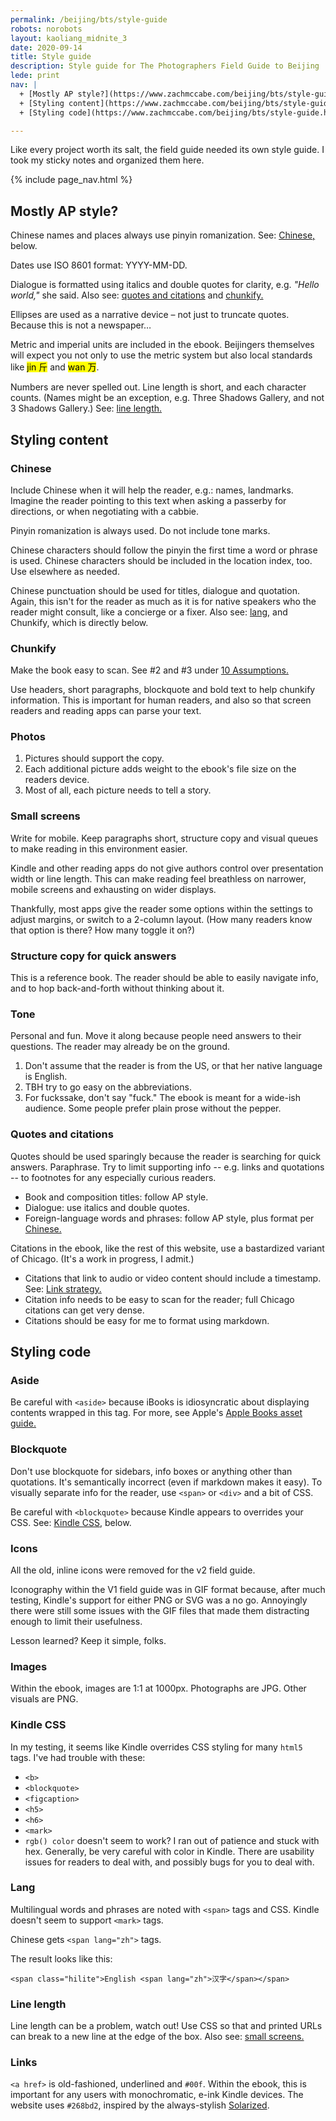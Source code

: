 ```yaml
---
permalink: /beijing/bts/style-guide
robots: norobots
layout: kaoliang_midnite_3
date: 2020-09-14
title: Style guide
description: Style guide for The Photographers Field Guide to Beijing
lede: print
nav: |
  + [Mostly AP style?](https://www.zachmccabe.com/beijing/bts/style-guide.html#mostly-ap-style)
  + [Styling content](https://www.zachmccabe.com/beijing/bts/style-guide.html#styling-content)
  + [Styling code](https://www.zachmccabe.com/beijing/bts/style-guide.html#styling-code)

---
```



Like every project worth its salt, the field guide needed its own style guide. I took my sticky notes and organized them here.



{% include page_nav.html %}



## Mostly AP style?

Chinese names and places always use pinyin romanization. See: [Chinese,] below.

Dates use ISO 8601 format: YYYY-MM-DD.

Dialogue is formatted using italics and double quotes for clarity, e.g. _"Hello world,"_ she said. Also see: [quotes and citations] and [chunkify.]

Ellipses are used as a narrative device – not just to truncate quotes. Because this is not a newspaper…

Metric and imperial units are included in the ebook. Beijingers themselves will expect you not only to use the metric system but also local standards like <mark>jin <span lang="zh">斤</span></mark> and <mark>wan <span lang="zh">万</span></mark>.

Numbers are never spelled out. Line length is short, and each character counts. (Names might be an exception, e.g. Three Shadows Gallery, and not 3 Shadows Gallery.) See: [line length.]

[Chinese,]: https://www.zachmccabe.com/beijing/bts/style-guide.html#chinese

[quotes and citations]: https://www.zachmccabe.com/beijing/bts/style-guide.html#quotes-and-citations

[chunkify.]: https://www.zachmccabe.com/beijing/bts/style-guide.html#chunkify

[line length.]: https://www.zachmccabe.com/beijing/bts/style-guide.html#line-length



## Styling content

### Chinese

Include Chinese when it will help the reader, e.g.: names, landmarks. Imagine the reader pointing to this text when asking a passerby for directions, or when negotiating with a cabbie.

Pinyin romanization is always used. Do not include tone marks.

Chinese characters should follow the pinyin the first time a word or phrase is used. Chinese characters should be included in the location index, too. Use elsewhere as needed.

Chinese punctuation should be used for titles, dialogue and quotation. Again, this isn't for the reader as much as it is for native speakers who the reader might consult, like a concierge or a fixer. Also see: [lang,] and Chunkify, which is directly below.  

[lang,]: https://www.zachmccabe.com/beijing/bts/style-guide.html#lang



### Chunkify

Make the book easy to scan. See #2 and #3 under [10 Assumptions.]

Use headers, short paragraphs, blockquote and bold text to help chunkify information. This is important for human readers, and also so that screen readers and reading apps can parse your text.



### Photos

1. Pictures should support the copy.
2. Each additional picture adds weight to the ebook's file size on the readers device.
3. Most of all, each picture needs to tell a story.



### Small screens

Write for mobile. Keep paragraphs short, structure copy and visual queues to make reading in this environment easier.

Kindle and other reading apps do not give authors control over presentation width or line length. This can make reading feel breathless on narrower, mobile screens and exhausting on wider displays. 

Thankfully, most apps give the reader some options within the settings to adjust margins, or switch to a 2-column layout. (How many readers know that option is there? How many toggle it on?)



### Structure copy for quick answers

This is a reference book. The reader should be able to easily navigate info, and to hop back-and-forth without thinking about it.



### Tone

Personal and fun. Move it along because people need answers to their questions. The reader may already be on the ground.

1. Don't assume that the reader is from the US, or that her native language is English.
2. TBH try to go easy on the abbreviations.
3. For fuckssake, don't say "fuck." The ebook is meant for a wide-ish audience. Some people prefer plain prose without the pepper.



### Quotes and citations

Quotes should be used sparingly because the reader is searching for quick answers. Paraphrase. Try to limit supporting info -- e.g. links and quotations -- to footnotes for any especially curious readers.

+ Book and composition titles: follow AP style.
+ Dialogue: use italics and double quotes.
+ Foreign-language words and phrases: follow AP style, plus format per [Chinese.]

Citations in the ebook, like the rest of this website, use a bastardized variant of Chicago. (It's a work in progress, I admit.)

+ Citations that link to audio or video content should include a timestamp. See: [Link strategy.]
+ Citation info needs to be easy to scan for the reader; full Chicago citations can get very dense.
+ Citations should be easy for me to format using markdown.

[Chinese.]: https://www.zachmccabe.com/beijing/bts/style-guide.html#chinese

[Link strategy.]: https://www.zachmccabe.com/beijing/bts/style-guide.html#link-strategy




## Styling code

### Aside

Be careful with `<aside>` because iBooks is idiosyncratic about displaying contents wrapped in this tag. For more, see Apple's [Apple Books asset guide.]

[10 Assumptions.]: https://www.zachmccabe.com/beijing/bts/10-assumptions.html

[Apple Books asset guide.]: https://help.apple.com/itc/booksassetguide/




### Blockquote

Don't use blockquote for sidebars, info boxes or anything other than quotations. It's semantically incorrect (even if markdown makes it easy). To visually separate info for the reader, use `<span>` or `<div>` and a bit of CSS.

Be careful with `<blockquote>` because Kindle appears to overrides your CSS. See: [Kindle CSS,] below.

[Kindle CSS,]: https://www.zachmccabe.com/beijing/bts/style-guide.html#kindle-css




### Icons

All the old, inline icons were removed for the v2 field guide.

Iconography within the V1 field guide was in GIF format because, after much testing, Kindle's support for either PNG or SVG was a no go. Annoyingly there were still some issues with the GIF files that made them distracting enough to limit their usefulness.

Lesson learned? Keep it simple, folks.




### Images

Within the ebook, images are 1:1 at 1000px. Photographs are JPG. Other visuals are PNG.




### Kindle CSS

In my testing, it seems like Kindle overrides CSS styling for many `html5` tags. I've had trouble with these:

* `<b>`
* `<blockquote>`
* `<figcaption>`
* `<h5>`
* `<h6>`
* `<mark>`
* `rgb() color` doesn't seem to work? I ran out of patience and stuck with hex. Generally, be very careful with color in Kindle. There are usability issues for readers to deal with, and possibly bugs for you to deal with.




### Lang

Multilingual words and phrases are noted with `<span>` tags and CSS. Kindle doesn't seem to support `<mark>` tags.

Chinese gets `<span lang="zh">` tags.

The result looks like this:

`<span class="hilite">English <span lang="zh">汉字</span></span>`




### Line length

Line length can be a problem, watch out! Use CSS so that and printed URLs can break to a new line at the edge of the box. Also see: [small screens.](https://https://www.zachmccabe.com/beijing/bts/style-guide.html#small-screens)



### Links

`<a href>` is old-fashioned, underlined and `#00f`. Within the ebook, this is important for any users with monochromatic, e-ink Kindle devices. The website uses `#268bd2`, inspired by the always-stylish [Solarized](http://ethanschoonover.com/solarized).
